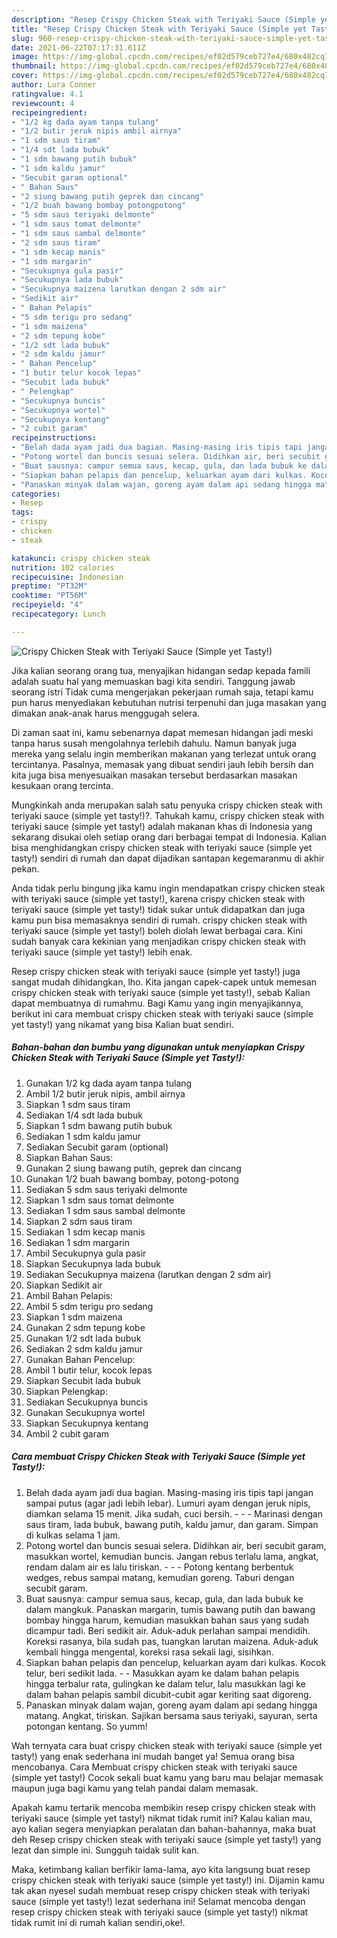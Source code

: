 ```yaml
---
description: "Resep Crispy Chicken Steak with Teriyaki Sauce (Simple yet Tasty!) yang enak dan Mudah Dibuat"
title: "Resep Crispy Chicken Steak with Teriyaki Sauce (Simple yet Tasty!) yang enak dan Mudah Dibuat"
slug: 960-resep-crispy-chicken-steak-with-teriyaki-sauce-simple-yet-tasty-yang-enak-dan-mudah-dibuat
date: 2021-06-22T07:17:31.611Z
image: https://img-global.cpcdn.com/recipes/ef02d579ceb727e4/680x482cq70/crispy-chicken-steak-with-teriyaki-sauce-simple-yet-tasty-foto-resep-utama.jpg
thumbnail: https://img-global.cpcdn.com/recipes/ef02d579ceb727e4/680x482cq70/crispy-chicken-steak-with-teriyaki-sauce-simple-yet-tasty-foto-resep-utama.jpg
cover: https://img-global.cpcdn.com/recipes/ef02d579ceb727e4/680x482cq70/crispy-chicken-steak-with-teriyaki-sauce-simple-yet-tasty-foto-resep-utama.jpg
author: Lura Conner
ratingvalue: 4.1
reviewcount: 4
recipeingredient:
- "1/2 kg dada ayam tanpa tulang"
- "1/2 butir jeruk nipis ambil airnya"
- "1 sdm saus tiram"
- "1/4 sdt lada bubuk"
- "1 sdm bawang putih bubuk"
- "1 sdm kaldu jamur"
- "Secubit garam optional"
- " Bahan Saus"
- "2 siung bawang putih geprek dan cincang"
- "1/2 buah bawang bombay potongpotong"
- "5 sdm saus teriyaki delmonte"
- "1 sdm saus tomat delmonte"
- "1 sdm saus sambal delmonte"
- "2 sdm saus tiram"
- "1 sdm kecap manis"
- "1 sdm margarin"
- "Secukupnya gula pasir"
- "Secukupnya lada bubuk"
- "Secukupnya maizena larutkan dengan 2 sdm air"
- "Sedikit air"
- " Bahan Pelapis"
- "5 sdm terigu pro sedang"
- "1 sdm maizena"
- "2 sdm tepung kobe"
- "1/2 sdt lada bubuk"
- "2 sdm kaldu jamur"
- " Bahan Pencelup"
- "1 butir telur kocok lepas"
- "Secubit lada bubuk"
- " Pelengkap"
- "Secukupnya buncis"
- "Secukupnya wortel"
- "Secukupnya kentang"
- "2 cubit garam"
recipeinstructions:
- "Belah dada ayam jadi dua bagian. Masing-masing iris tipis tapi jangan sampai putus (agar jadi lebih lebar). Lumuri ayam dengan jeruk nipis, diamkan selama 15 menit. Jika sudah, cuci bersih.  - Marinasi dengan saus tiram, lada bubuk, bawang putih, kaldu jamur, dan garam. Simpan di kulkas selama 1 jam."
- "Potong wortel dan buncis sesuai selera. Didihkan air, beri secubit garam, masukkan wortel, kemudian buncis. Jangan rebus terlalu lama, angkat, rendam dalam air es lalu tiriskan.  - Potong kentang berbentuk wedges, rebus sampai matang, kemudian goreng. Taburi dengan secubit garam."
- "Buat sausnya: campur semua saus, kecap, gula, dan lada bubuk ke dalam mangkuk. Panaskan margarin, tumis bawang putih dan bawang bombay hingga harum, kemudian masukkan bahan saus yang sudah dicampur tadi. Beri sedikit air. Aduk-aduk perlahan sampai mendidih. Koreksi rasanya, bila sudah pas, tuangkan larutan maizena. Aduk-aduk kembali hingga mengental, koreksi rasa sekali lagi, sisihkan."
- "Siapkan bahan pelapis dan pencelup, keluarkan ayam dari kulkas. Kocok telur, beri sedikit lada. - Masukkan ayam ke dalam bahan pelapis hingga terbalur rata, gulingkan ke dalam telur, lalu masukkan lagi ke dalam bahan pelapis sambil dicubit-cubit agar keriting saat digoreng."
- "Panaskan minyak dalam wajan, goreng ayam dalam api sedang hingga matang. Angkat, tiriskan. Sajikan bersama saus teriyaki, sayuran, serta potongan kentang. So yumm!"
categories:
- Resep
tags:
- crispy
- chicken
- steak

katakunci: crispy chicken steak 
nutrition: 102 calories
recipecuisine: Indonesian
preptime: "PT32M"
cooktime: "PT56M"
recipeyield: "4"
recipecategory: Lunch

---
```



![Crispy Chicken Steak with Teriyaki Sauce (Simple yet Tasty!)](https://img-global.cpcdn.com/recipes/ef02d579ceb727e4/680x482cq70/crispy-chicken-steak-with-teriyaki-sauce-simple-yet-tasty-foto-resep-utama.jpg)

Jika kalian seorang orang tua, menyajikan hidangan sedap kepada famili adalah suatu hal yang memuaskan bagi kita sendiri. Tanggung jawab seorang istri Tidak cuma mengerjakan pekerjaan rumah saja, tetapi kamu pun harus menyediakan kebutuhan nutrisi terpenuhi dan juga masakan yang dimakan anak-anak harus menggugah selera.

Di zaman  saat ini, kamu sebenarnya dapat memesan hidangan jadi meski tanpa harus susah mengolahnya terlebih dahulu. Namun banyak juga mereka yang selalu ingin memberikan makanan yang terlezat untuk orang tercintanya. Pasalnya, memasak yang dibuat sendiri jauh lebih bersih dan kita juga bisa menyesuaikan masakan tersebut berdasarkan masakan kesukaan orang tercinta. 



Mungkinkah anda merupakan salah satu penyuka crispy chicken steak with teriyaki sauce (simple yet tasty!)?. Tahukah kamu, crispy chicken steak with teriyaki sauce (simple yet tasty!) adalah makanan khas di Indonesia yang sekarang disukai oleh setiap orang dari berbagai tempat di Indonesia. Kalian bisa menghidangkan crispy chicken steak with teriyaki sauce (simple yet tasty!) sendiri di rumah dan dapat dijadikan santapan kegemaranmu di akhir pekan.

Anda tidak perlu bingung jika kamu ingin mendapatkan crispy chicken steak with teriyaki sauce (simple yet tasty!), karena crispy chicken steak with teriyaki sauce (simple yet tasty!) tidak sukar untuk didapatkan dan juga kamu pun bisa memasaknya sendiri di rumah. crispy chicken steak with teriyaki sauce (simple yet tasty!) boleh diolah lewat berbagai cara. Kini sudah banyak cara kekinian yang menjadikan crispy chicken steak with teriyaki sauce (simple yet tasty!) lebih enak.

Resep crispy chicken steak with teriyaki sauce (simple yet tasty!) juga sangat mudah dihidangkan, lho. Kita jangan capek-capek untuk memesan crispy chicken steak with teriyaki sauce (simple yet tasty!), sebab Kalian dapat membuatnya di rumahmu. Bagi Kamu yang ingin menyajikannya, berikut ini cara membuat crispy chicken steak with teriyaki sauce (simple yet tasty!) yang nikamat yang bisa Kalian buat sendiri.

<!--inarticleads1-->

##### Bahan-bahan dan bumbu yang digunakan untuk menyiapkan Crispy Chicken Steak with Teriyaki Sauce (Simple yet Tasty!):

1. Gunakan 1/2 kg dada ayam tanpa tulang
1. Ambil 1/2 butir jeruk nipis, ambil airnya
1. Siapkan 1 sdm saus tiram
1. Sediakan 1/4 sdt lada bubuk
1. Siapkan 1 sdm bawang putih bubuk
1. Sediakan 1 sdm kaldu jamur
1. Sediakan Secubit garam (optional)
1. Siapkan  Bahan Saus:
1. Gunakan 2 siung bawang putih, geprek dan cincang
1. Gunakan 1/2 buah bawang bombay, potong-potong
1. Sediakan 5 sdm saus teriyaki delmonte
1. Siapkan 1 sdm saus tomat delmonte
1. Sediakan 1 sdm saus sambal delmonte
1. Siapkan 2 sdm saus tiram
1. Sediakan 1 sdm kecap manis
1. Sediakan 1 sdm margarin
1. Ambil Secukupnya gula pasir
1. Siapkan Secukupnya lada bubuk
1. Sediakan Secukupnya maizena (larutkan dengan 2 sdm air)
1. Siapkan Sedikit air
1. Ambil  Bahan Pelapis:
1. Ambil 5 sdm terigu pro sedang
1. Siapkan 1 sdm maizena
1. Gunakan 2 sdm tepung kobe
1. Gunakan 1/2 sdt lada bubuk
1. Sediakan 2 sdm kaldu jamur
1. Gunakan  Bahan Pencelup:
1. Ambil 1 butir telur, kocok lepas
1. Siapkan Secubit lada bubuk
1. Siapkan  Pelengkap:
1. Sediakan Secukupnya buncis
1. Gunakan Secukupnya wortel
1. Siapkan Secukupnya kentang
1. Ambil 2 cubit garam




<!--inarticleads2-->

##### Cara membuat Crispy Chicken Steak with Teriyaki Sauce (Simple yet Tasty!):

1. Belah dada ayam jadi dua bagian. Masing-masing iris tipis tapi jangan sampai putus (agar jadi lebih lebar). Lumuri ayam dengan jeruk nipis, diamkan selama 15 menit. Jika sudah, cuci bersih. -  - - Marinasi dengan saus tiram, lada bubuk, bawang putih, kaldu jamur, dan garam. Simpan di kulkas selama 1 jam.
1. Potong wortel dan buncis sesuai selera. Didihkan air, beri secubit garam, masukkan wortel, kemudian buncis. Jangan rebus terlalu lama, angkat, rendam dalam air es lalu tiriskan. -  - - Potong kentang berbentuk wedges, rebus sampai matang, kemudian goreng. Taburi dengan secubit garam.
1. Buat sausnya: campur semua saus, kecap, gula, dan lada bubuk ke dalam mangkuk. Panaskan margarin, tumis bawang putih dan bawang bombay hingga harum, kemudian masukkan bahan saus yang sudah dicampur tadi. Beri sedikit air. Aduk-aduk perlahan sampai mendidih. Koreksi rasanya, bila sudah pas, tuangkan larutan maizena. Aduk-aduk kembali hingga mengental, koreksi rasa sekali lagi, sisihkan.
1. Siapkan bahan pelapis dan pencelup, keluarkan ayam dari kulkas. Kocok telur, beri sedikit lada. - - Masukkan ayam ke dalam bahan pelapis hingga terbalur rata, gulingkan ke dalam telur, lalu masukkan lagi ke dalam bahan pelapis sambil dicubit-cubit agar keriting saat digoreng.
1. Panaskan minyak dalam wajan, goreng ayam dalam api sedang hingga matang. Angkat, tiriskan. Sajikan bersama saus teriyaki, sayuran, serta potongan kentang. So yumm!




Wah ternyata cara buat crispy chicken steak with teriyaki sauce (simple yet tasty!) yang enak sederhana ini mudah banget ya! Semua orang bisa mencobanya. Cara Membuat crispy chicken steak with teriyaki sauce (simple yet tasty!) Cocok sekali buat kamu yang baru mau belajar memasak maupun juga bagi kamu yang telah pandai dalam memasak.

Apakah kamu tertarik mencoba membikin resep crispy chicken steak with teriyaki sauce (simple yet tasty!) nikmat tidak rumit ini? Kalau kalian mau, ayo kalian segera menyiapkan peralatan dan bahan-bahannya, maka buat deh Resep crispy chicken steak with teriyaki sauce (simple yet tasty!) yang lezat dan simple ini. Sungguh taidak sulit kan. 

Maka, ketimbang kalian berfikir lama-lama, ayo kita langsung buat resep crispy chicken steak with teriyaki sauce (simple yet tasty!) ini. Dijamin kamu tak akan nyesel sudah membuat resep crispy chicken steak with teriyaki sauce (simple yet tasty!) lezat sederhana ini! Selamat mencoba dengan resep crispy chicken steak with teriyaki sauce (simple yet tasty!) nikmat tidak rumit ini di rumah kalian sendiri,oke!.

